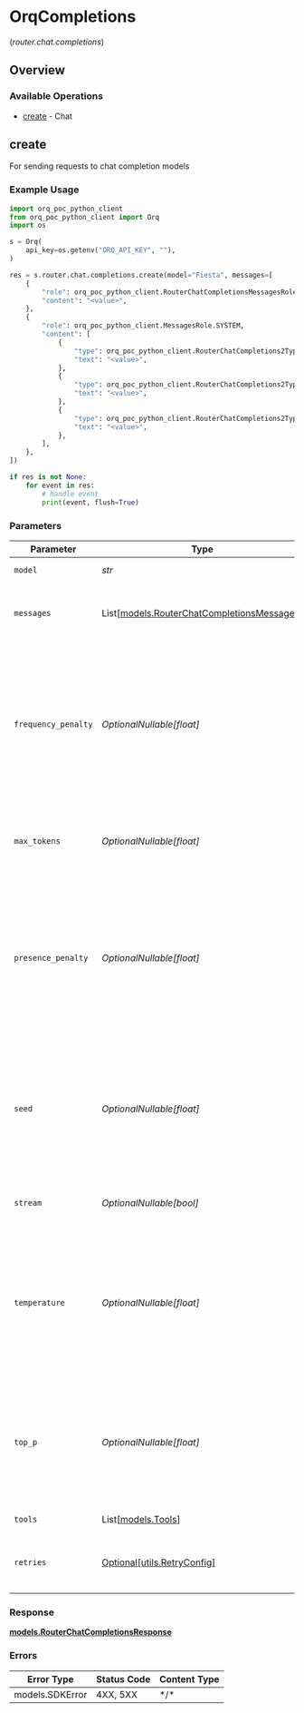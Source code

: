 # OrqCompletions
(*router.chat.completions*)

## Overview

### Available Operations

* [create](#create) - Chat

## create

For sending requests to chat completion models

### Example Usage

```python
import orq_poc_python_client
from orq_poc_python_client import Orq
import os

s = Orq(
    api_key=os.getenv("ORQ_API_KEY", ""),
)

res = s.router.chat.completions.create(model="Fiesta", messages=[
    {
        "role": orq_poc_python_client.RouterChatCompletionsMessagesRole.USER,
        "content": "<value>",
    },
    {
        "role": orq_poc_python_client.MessagesRole.SYSTEM,
        "content": [
            {
                "type": orq_poc_python_client.RouterChatCompletions2Type.TEXT,
                "text": "<value>",
            },
            {
                "type": orq_poc_python_client.RouterChatCompletions2Type.TEXT,
                "text": "<value>",
            },
            {
                "type": orq_poc_python_client.RouterChatCompletions2Type.TEXT,
                "text": "<value>",
            },
        ],
    },
])

if res is not None:
    for event in res:
        # handle event
        print(event, flush=True)

```

### Parameters

| Parameter                                                                                                                                                                                  | Type                                                                                                                                                                                       | Required                                                                                                                                                                                   | Description                                                                                                                                                                                |
| ------------------------------------------------------------------------------------------------------------------------------------------------------------------------------------------ | ------------------------------------------------------------------------------------------------------------------------------------------------------------------------------------------ | ------------------------------------------------------------------------------------------------------------------------------------------------------------------------------------------ | ------------------------------------------------------------------------------------------------------------------------------------------------------------------------------------------ |
| `model`                                                                                                                                                                                    | *str*                                                                                                                                                                                      | :heavy_check_mark:                                                                                                                                                                         | ID of the model to use                                                                                                                                                                     |
| `messages`                                                                                                                                                                                 | List[[models.RouterChatCompletionsMessages](../../models/routerchatcompletionsmessages.md)]                                                                                                | :heavy_check_mark:                                                                                                                                                                         | A list of messages comprising the conversation so far.                                                                                                                                     |
| `frequency_penalty`                                                                                                                                                                        | *OptionalNullable[float]*                                                                                                                                                                  | :heavy_minus_sign:                                                                                                                                                                         | Number between -2.0 and 2.0. Positive values penalize new tokens based on their existing frequency in the text so far, decreasing the model's likelihood to repeat the same line verbatim. |
| `max_tokens`                                                                                                                                                                               | *OptionalNullable[float]*                                                                                                                                                                  | :heavy_minus_sign:                                                                                                                                                                         | The maximum number of tokens that can be generated in the chat completion.                                                                                                                 |
| `presence_penalty`                                                                                                                                                                         | *OptionalNullable[float]*                                                                                                                                                                  | :heavy_minus_sign:                                                                                                                                                                         | Number between -2.0 and 2.0. Positive values penalize new tokens based on whether they appear in the text so far, increasing the model's likelihood to talk about new topics.              |
| `seed`                                                                                                                                                                                     | *OptionalNullable[float]*                                                                                                                                                                  | :heavy_minus_sign:                                                                                                                                                                         | If specified, our system will make a best effort to sample deterministically, such that repeated requests with the same seed and parameters should return the same result.                 |
| `stream`                                                                                                                                                                                   | *OptionalNullable[bool]*                                                                                                                                                                   | :heavy_minus_sign:                                                                                                                                                                         | If set, partial message deltas will be sent, like in ChatGPT.                                                                                                                              |
| `temperature`                                                                                                                                                                              | *OptionalNullable[float]*                                                                                                                                                                  | :heavy_minus_sign:                                                                                                                                                                         | What sampling temperature to use, between 0 and 2. Higher values like 0.8 will make the output more random, while lower values like 0.2 will make it more focused and deterministic.       |
| `top_p`                                                                                                                                                                                    | *OptionalNullable[float]*                                                                                                                                                                  | :heavy_minus_sign:                                                                                                                                                                         | An alternative to sampling with temperature, called nucleus sampling, where the model considers the results of the tokens with top_p probability mass.                                     |
| `tools`                                                                                                                                                                                    | List[[models.Tools](../../models/tools.md)]                                                                                                                                                | :heavy_minus_sign:                                                                                                                                                                         | A list of tools the model may call.                                                                                                                                                        |
| `retries`                                                                                                                                                                                  | [Optional[utils.RetryConfig]](../../models/utils/retryconfig.md)                                                                                                                           | :heavy_minus_sign:                                                                                                                                                                         | Configuration to override the default retry behavior of the client.                                                                                                                        |

### Response

**[models.RouterChatCompletionsResponse](../../models/routerchatcompletionsresponse.md)**

### Errors

| Error Type      | Status Code     | Content Type    |
| --------------- | --------------- | --------------- |
| models.SDKError | 4XX, 5XX        | \*/\*           |